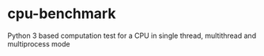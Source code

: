# cpu-benchmark
Python 3 based computation test for a CPU in single thread, multithread and multiprocess mode
